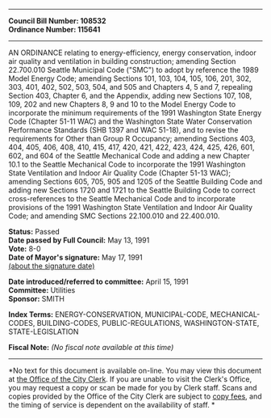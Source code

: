 * * * * *  
  
**Council Bill Number: [](#h0)[](#h2)108532**   
**Ordinance Number: 115641**  
  
* * * * *  
  
AN ORDINANCE relating to energy-efficiency, energy conservation, indoor air quality and ventilation in building construction; amending Section 22.700.010 Seattle Municipal Code ("SMC") to adopt by reference the 1989 Model Energy Code; amending Sections 101, 103, 104, 105, 106, 201, 302, 303, 401, 402, 502, 503, 504, and 505 and Chapters 4, 5 and 7, repealing Section 403, Chapter 6, and the Appendix, adding new Sections 107, 108, 109, 202 and new Chapters 8, 9 and 10 to the Model Energy Code to incorporate the minimum requirements of the 1991 Washington State Energy Code (Chapter 51-11 WAC) and the Washington State Water Conservation Performance Standards (SHB 1397 and WAC 51-18), and to revise the requirements for Other than Group R Occupancy; amending Sections 403, 404, 405, 406, 408, 410, 415, 417, 420, 421, 422, 423, 424, 425, 426, 601, 602, and 604 of the Seattle Mechanical Code and adding a new Chapter 10.1 to the Seattle Mechanical Code to incorporate the 1991 Washington State Ventilation and Indoor Air Quality Code (Chapter 51-13 WAC); amending Sections 605, 705, 905 and 1205 of the Seattle Building Code and adding new Sections 1720 and 1721 to the Seattle Building Code to correct cross-references to the Seattle Mechanical Code and to incorporate provisions of the 1991 Washington State Ventilation and Indoor Air Quality Code; and amending SMC Sections 22.100.010 and 22.400.010.  
  
**Status:** Passed   
**Date passed by Full Council:** May 13, 1991   
**Vote:** 8-0   
**Date of Mayor's signature:** May 17, 1991   
[(about the signature date)](/~public/approvaldate.htm)   
  
  
**Date introduced/referred to committee:** April 15, 1991   
**Committee:** Utilities   
**Sponsor:** SMITH   
  
**Index Terms:** ENERGY-CONSERVATION, MUNICIPAL-CODE, MECHANICAL-CODES, BUILDING-CODES, PUBLIC-REGULATIONS, WASHINGTON-STATE, STATE-LEGISLATION  
  
**Fiscal Note:** *(No fiscal note available at this time)*  
  
* * * * *  
  
*No text for this document is available on-line. You may view this document at [the Office of the City Clerk](http://www.seattle.gov/leg/clerk/contactUs.htm). If you are unable to visit the Clerk's Office, you may request a copy or scan be made for you by Clerk staff. Scans and copies provided by the Office of the City Clerk are subject to [copy fees](http://clerk.seattle.gov/~public/clerkfees.htm), and the timing of service is dependent on the availability of staff. *  
  
  
